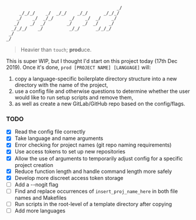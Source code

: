 ```
                                          _/   
     _/_/_/    _/  _/_/    _/_/      _/_/_/    
    _/    _/  _/_/      _/    _/  _/    _/     
   _/    _/  _/        _/    _/  _/    _/      
  _/_/_/    _/          _/_/      _/_/_/       
 _/                                            
_/
```

> Heavier than `touch`; **prod**uce.

This is super WIP, but I thought I'd start on this project today (17th Dec 2019).
Once it's done, `prod [PROJECT NAME] [LANGUAGE]` will:

1. copy a language-specific boilerplate directory structure into a new directory with the name of the project,
2. use a config file and otherwise questions to determine whether the user would like to run setup scripts and remove them,
3. as well as create a new GitLab/GitHub repo based on the config/flags.

### TODO

- [x] Read the config file correctly
- [x] Take language and name arguments
- [x] Error checking for project names (git repo naming requirements)
- [x] Use access tokens to set up new repositories
- [x] Allow the use of arguments to temporarily adjust config for a specific project creation
- [x] Reduce function length and handle command length more safely
- [x] Develop more discreet access token storage
- [ ] Add a --nogit flag
- [ ] Find and replace occurrences of `insert_proj_name_here` in both file names and Makefiles
- [ ] Run scripts in the root-level of a template directory after copying
- [ ] Add more languages
